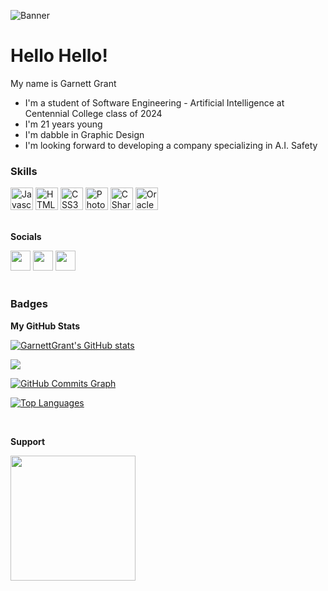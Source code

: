 ![Banner](https://user-images.githubusercontent.com/82240898/164141634-eb0506ea-4da1-425e-a5d4-91b00d3ba7af.png)

<h1> Hello Hello! </h1>
<p>My name is Garnett Grant</p>
<ul>
  <li>I'm a student of Software Engineering - Artificial Intelligence at Centennial College class of 2024</li>
  <li>I'm 21 years young</li>
  <li>I'm dabble in Graphic Design</li>
  <li>I'm looking forward to developing a company specializing in A.I. Safety</li>
</ul>


### Skills<p align="left">
  <a href="https://developer.mozilla.org/en-US/docs/Web/JavaScript" target="_blank" rel="noreferrer"><img src="https://raw.githubusercontent.com/danielcranney/readme-generator/main/public/icons/skills/javascript-colored.svg" width="36" height="36" alt="Javascript" /></a>
  <a href="https://developer.mozilla.org/en-US/docs/Glossary/HTML5" target="_blank" rel="noreferrer"><img src="https://raw.githubusercontent.com/danielcranney/readme-generator/main/public/icons/skills/html5-colored.svg" width="36" height="36" alt="HTML5" /></a>
  <a href="https://www.w3.org/TR/CSS/#css" target="_blank" rel="noreferrer"><img src="https://raw.githubusercontent.com/danielcranney/readme-generator/main/public/icons/skills/css3-colored.svg" width="36" height="36" alt="CSS3" /></a>
  <a href="https://www.adobe.com/uk/products/photoshop.html" target="_blank" rel="noreferrer"><img src="https://cdn.jsdelivr.net/gh/devicons/devicon/icons/photoshop/photoshop-plain.svg" width="36" height="36" alt="Photoshop" /></a>
  <a href="https://docs.microsoft.com/en-us/dotnet/csharp/" target="_blank" rel="noreferrer"><img src="https://camo.githubusercontent.com/8d56e87edf99e89bfc457cd62462e0b7aae19e6b197b1df5c542d474d8d76f81/68747470733a2f2f646576656c6f7065722e6665646f726170726f6a6563742e6f72672f7374617469632f6c6f676f2f6373686172702e706e67" width="36" height="36" alt="CSharp" /></a>
<a href="https://docs.oracle.com/cd/B19306_01/server.102/b14200/toc.htm" target="_blank" rel="noreferrer"><img src="https://upload.wikimedia.org/wikipedia/en/thumb/6/68/Oracle_SQL_Developer_logo.svg/1200px-Oracle_SQL_Developer_logo.svg.png" width="36" height="36" alt="OracleSQL" /></a>

</p>
<br />
<b>Socials</b>
<p align="left">

<a href="https://www.github.com/GarnettGrant" target="_blank" rel="noreferrer"><img src="https://raw.githubusercontent.com/danielcranney/readme-generator/main/public/icons/socials/github.svg" width="32" height="32" /></a> <a href="https://www.linkedin.com/in/garnettagrant" target="_blank" rel="noreferrer"><img src="https://raw.githubusercontent.com/danielcranney/readme-generator/main/public/icons/socials/linkedin.svg" width="32" height="32" /></a> <a href="https://www.twitch.tv/GarnettAGrant" target="_blank" rel="noreferrer"><img src="https://raw.githubusercontent.com/danielcranney/readme-generator/main/public/icons/socials/twitch.svg" width="32" height="32" /></a><br /><br />
### Badges

<b>My GitHub Stats</b>

<a href="http://www.github.com/GarnettGrant"><img src="https://github-readme-stats.vercel.app/api?username=GarnettGrant&show_icons=true&hide=&count_private=true&title_color=3382ed&text_color=ffffff&icon_color=3382ed&bg_color=1c1917&hide_border=true&show_icons=true" alt="GarnettGrant's GitHub stats" /></a>

<a href="http://www.github.com/GarnettGrant"><img src="https://github-readme-streak-stats.herokuapp.com/?user=GarnettGrant&stroke=ffffff&background=1c1917&ring=3382ed&fire=3382ed&currStreakNum=ffffff&currStreakLabel=3382ed&sideNums=ffffff&sideLabels=ffffff&dates=ffffff&hide_border=true" /></a>

<a href="http://www.github.com/GarnettGrant"><img src="https://activity-graph.herokuapp.com/graph?username=GarnettGrant&bg_color=1c1917&color=ffffff&line=3382ed&point=ffffff&area_color=1c1917&area=true&hide_border=true&custom_title=GitHub%20Commits%20Graph" alt="GitHub Commits Graph" /></a>

<a href="https://github.com/GarnettGrant" align="left"><img src="https://github-readme-stats.vercel.app/api/top-langs/?username=GarnettGrant&langs_count=10&title_color=3382ed&text_color=ffffff&icon_color=3382ed&bg_color=1c1917&hide_border=true&locale=en&custom_title=Top%20%Languages" alt="Top Languages" /></a>
  
<br />
  
<b> Support</b>
<p align="left">
<a align="left" href="https://www.buymeacoffee.com/diliGentt"><img src="https://cdn.buymeacoffee.com/buttons/v2/default-yellow.png" width="200" /></a>
</p>

